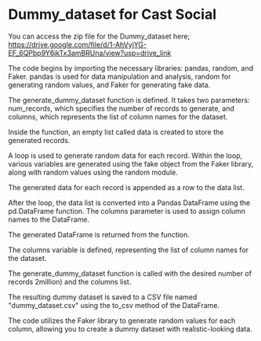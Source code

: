 # Dummy_dataset for Cast Social

You can access the zip file for the Dummy_dataset here; https://drive.google.com/file/d/1-AhVyjYG-EF_6QPbp9Y6jkTx3amBRUna/view?usp=drive_link

The code begins by importing the necessary libraries: pandas, random, and Faker. pandas is used for data manipulation and analysis, random for generating random values, and Faker for generating fake data.

The generate_dummy_dataset function is defined. It takes two parameters: num_records, which specifies the number of records to generate, and columns, which represents the list of column names for the dataset.

Inside the function, an empty list called data is created to store the generated records.

A loop is used to generate random data for each record. Within the loop, various variables are generated using the fake object from the Faker library, along with random values using the random module.

The generated data for each record is appended as a row to the data list.

After the loop, the data list is converted into a Pandas DataFrame using the pd.DataFrame function. The columns parameter is used to assign column names to the DataFrame.

The generated DataFrame is returned from the function.

The columns variable is defined, representing the list of column names for the dataset.

The generate_dummy_dataset function is called with the desired number of records 2million) and the columns list.

The resulting dummy dataset is saved to a CSV file named "dummy_dataset.csv" using the to_csv method of the DataFrame.

The code utilizes the Faker library to generate random values for each column, allowing you to create a dummy dataset with realistic-looking data.
